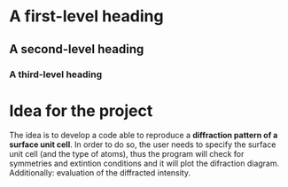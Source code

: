 # A first-level heading
## A second-level heading
### A third-level heading

# Idea for the project
The idea is to develop a code able to reproduce a **diffraction pattern of a surface unit cell**. 
In order to do so, the user needs to specify the surface unit cell (and the type of atoms), thus the program will check for symmetries and extintion conditions and it will plot the difraction diagram. 
Additionally: evaluation of the diffracted intensity.
